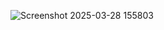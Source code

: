 ![Screenshot 2025-03-28 155803](https://github.com/user-attachments/assets/dd13fec4-c6e5-4747-83f2-dadfa637a1a8)

